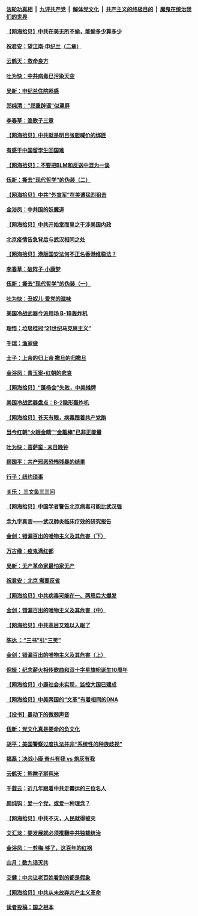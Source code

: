 ####  [法轮功真相](../../../../basic/blob/master/README.md?t=06281931) &nbsp;|&nbsp; [九评共产党](../../../../9ping.md/blob/master/README.md?t=06281931) &nbsp;|&nbsp; [解体党文化](../../../../jtdwh.md/blob/master/README.md?t=06281931)  &nbsp;|&nbsp; [共产主义的终极目的](../../../../gczydzjmd.md/blob/master/README.md?t=06281931) &nbsp;|&nbsp; [魔鬼在统治我们的世界](../../../../mgztzwmdsj.md/blob/master/README.md?t=06281931) 

#### [【网海拾贝】中共在美无所不偷，能偷多少算多少](../pages/nsc993/n12216875.md?t=06281931) 

#### [祝君安：望江南·申纪兰（二章）](../pages/nsc993/n12216556.md?t=06281931) 

#### [云鹤天：救命良方](../pages/nsc993/n12216543.md?t=06281931) 

#### [吐为快：中共病毒已污染天空](../pages/nsc993/n12215786.md?t=06281931) 

#### [吴新：申纪兰住院照感](../pages/nsc993/n12215730.md?t=06281931) 

#### [郑纯清：“郑重辟谣”似罩屏](../pages/nsc993/n12215700.md?t=06281931) 

#### [李春草：渔歌子三章](../pages/nsc993/n12215653.md?t=06281931) 

#### [【网海拾贝】中共就是明目张胆喊价的绑匪](../pages/nsc993/n12215381.md?t=06281931) 

#### [有感于中国留学生回国难](../pages/nsc993/n12212960.md?t=06281931) 

#### [【网海拾贝】：不要把BLM和反送中混为一谈](../pages/nsc993/n12213076.md?t=06281931) 

#### [伍新：撕去“现代哲学”的伪装（二）](../pages/nsc993/n12211310.md?t=06281931) 

#### [【网海拾贝】中共“外宣军”在美遭猛烈狙击](../pages/nsc993/n12211190.md?t=06281931) 

#### [金浴凤：中共国的妖魔道](../pages/nsc993/n12208163.md?t=06281931) 

#### [【网海拾贝】中共开始堂而皇之干涉美国内政](../pages/nsc993/n12205646.md?t=06281931) 

#### [北京疫情告急背后与武汉相同之处](../pages/nsc993/n12201610.md?t=06281931) 

#### [【网海拾贝】港版国安法何不正名香港维稳法？](../pages/nsc993/n12203675.md?t=06281931) 

#### [李春草：破阵子·小康梦](../pages/nsc993/n12202996.md?t=06281931) 

#### [伍新：撕去“现代哲学”的伪装（一）](../pages/nsc993/n12202666.md?t=06281931) 

#### [吐为快：丑奴儿·爱党的滋味](../pages/nsc993/n12202630.md?t=06281931) 

#### [美国冷战武器今派用场 B-1B轰炸机](../pages/nsc993/n12202368.md?t=06281931) 

#### [理悟：垃圾桂冠“21世纪马克思主义”](../pages/nsc993/n12201220.md?t=06281931) 

#### [千瑞：渔家傲](../pages/nsc993/n12201174.md?t=06281931) 

#### [士子：上帝的归上帝 撒旦的归撒旦](../pages/nsc993/n12199902.md?t=06281931) 

#### [金浴凤：青玉案•红朝的悲哀](../pages/nsc993/n12199650.md?t=06281931) 

#### [【网海拾贝】“蓬杨会”失败，中美摊牌](../pages/nsc993/n12199598.md?t=06281931) 

#### [美国冷战武器盘点：B-2隐形轰炸机](../pages/nsc993/n12199226.md?t=06281931) 

#### [【网海拾贝】苍天有眼，病毒跟着共产党跑](../pages/nsc993/n12197648.md?t=06281931) 

#### [当今红朝“火眼金睛”“金箍棒”已非正能量](../pages/nsc993/n12196834.md?t=06281931) 

#### [吐为快：菩萨蛮 · 末日晚钟](../pages/nsc993/n12196689.md?t=06281931) 

#### [顾国平：共产邪恶恐怖残暴的结果](../pages/nsc993/n12195238.md?t=06281931) 

#### [行子：纽约琐事](../pages/nsc993/n12194752.md?t=06281931) 

#### [关乐： 三文鱼三三问](../pages/nsc993/n12194626.md?t=06281931) 

#### [【网海拾贝】中国学者警告北京病毒可能比武汉强](../pages/nsc993/n12193964.md?t=06281931) 

#### [念九字真言——武汉肺炎临床疗效的研究报告](../pages/nsc993/n12190804.md?t=06281931) 

#### [金剑：错漏百出的唯物主义及其危害（下）](../pages/nsc993/n12191909.md?t=06281931) 

#### [万古缘：疫鬼满红都](../pages/nsc993/n12191847.md?t=06281931) 

#### [吴新：无产革命家最怕家无产](../pages/nsc993/n12191806.md?t=06281931) 

#### [祝君安：北京 需要反省](../pages/nsc993/n12191766.md?t=06281931) 

#### [【网海拾贝】中共病毒可能在一、两周后大爆发](../pages/nsc993/n12190517.md?t=06281931) 

#### [金剑：错漏百出的唯物主义及其危害（中）](../pages/nsc993/n12188778.md?t=06281931) 

#### [【网海拾贝】中共高层又难以入眠了](../pages/nsc993/n12188425.md?t=06281931) 

#### [陈达 ：“三书”引“三笑”](../pages/nsc993/n12187929.md?t=06281931) 

#### [金剑：错漏百出的唯物主义及其危害（上）](../pages/nsc993/n12186502.md?t=06281931) 

#### [倪娅：纪念薪火相传歌曲和双十字星旗帜诞生10周年](../pages/nsc993/n12186439.md?t=06281931) 

#### [【网海拾贝】小康社会未实现，监控大国已建成](../pages/nsc993/n12185468.md?t=06281931) 

#### [【网海拾贝】中美两国的“文革”有着相同的DNA](../pages/nsc993/n12184487.md?t=06281931) 

#### [【投书】暴动下的微弱声音](../pages/nsc993/n12183493.md?t=06281931) 

#### [伍新：党文化真是要命的负文化](../pages/nsc993/n12182742.md?t=06281931) 

#### [胡平：美国警察过度执法并非“系统性的种族歧视”](../pages/nsc993/n12182713.md?t=06281931) 

#### [福磊：决战小康 奋斗有我 vs 炮灰有我](../pages/nsc993/n12182693.md?t=06281931) 

#### [云鹤天：熊瞎子掰苞米](../pages/nsc993/n12182680.md?t=06281931) 

#### [千载云：近几年跟着中共走霉运的三位名人](../pages/nsc993/n12182649.md?t=06281931) 

#### [颜纯钩：爱一个党，或爱一种理念？](../pages/nsc993/n12182640.md?t=06281931) 

#### [【网海拾贝】中共不灭，人民就得被灭](../pages/nsc993/n12180698.md?t=06281931) 

#### [艾汇龙：要发展就必须推翻中共独裁统治](../pages/nsc993/n12180647.md?t=06281931) 

#### [金浴凤：一剪梅·够了，这百年的红祸](../pages/nsc993/n12180002.md?t=06281931) 

#### [山月：数九话灭共](../pages/nsc993/n12179940.md?t=06281931) 

#### [艾健：中共让老百姓看到的都是假象](../pages/nsc993/n12179778.md?t=06281931) 

#### [【网海拾贝】中共从未放弃共产主义革命](../pages/nsc993/n12176687.md?t=06281931) 

#### [读者投稿：国之根本](../pages/nsc993/n12176662.md?t=06281931) 

